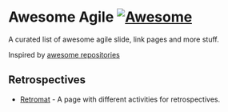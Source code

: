 # Awesome Agile [![Awesome](https://cdn.rawgit.com/sindresorhus/awesome/d7305f38d29fed78fa85652e3a63e154dd8e8829/media/badge.svg)](https://github.com/sindresorhus/awesome)

A curated list of awesome agile slide, link pages and more stuff.

Inspired by [awesome repositories](https://github.com/sindresorhus/awesome)

## Retrospectives

- [Retromat](https://plans-for-retrospectives.com/en/?id=1-65-25-38-60) - A page with different activities for retrospectives.
